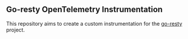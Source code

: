 ## Go-resty OpenTelemetry Instrumentation

This repository aims to create a custom instrumentation for the [go-resty](https://github.com/go-resty/resty) project.